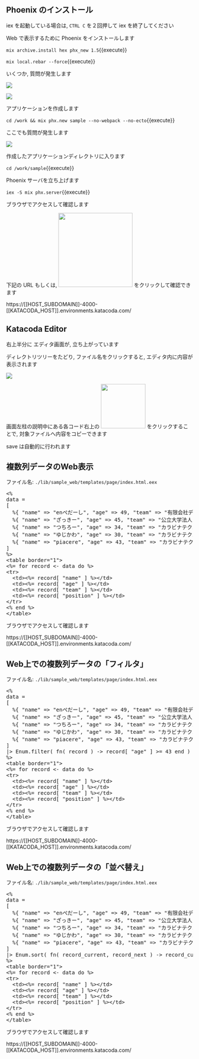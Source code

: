 ## Phoenix のインストール

iex を起動している場合は, `CTRL C` を２回押して iex を終了してください

Web で表示するために Phoenix をインストールします

`mix archive.install hex phx_new 1.5`{{execute}}

`mix local.rebar --force`{{execute}}

いくつか, 質問が発生します

![](https://i.gyazo.com/9dd4fafce9c5054485d18cc305350075.png)

![](https://i.gyazo.com/1eec6421152364fb86a74223a71f334c.png)

アプリケーションを作成します

`cd /work && mix phx.new sample --no-webpack --no-ecto`{{execute}}

ここでも質問が発生します

![](https://i.gyazo.com/22daa0b4361e27940bd7c8fa1bce4b00.png)

作成したアプリケーションディレクトリに入ります

`cd /work/sample`{{execute}}

Phoenix サーバを立ち上げます

`iex -S mix phx.server`{{execute}}

ブラウザでアクセスして確認します

下記の URL もしくは, <img src='https://i.gyazo.com/9259b8ce25ee92b5ae817bab8032a7c5.png' width=200px> をクリックして確認できます

https://[[HOST_SUBDOMAIN]]-4000-[[KATACODA_HOST]].environments.katacoda.com/

## Katacoda Editor

右上半分に エディタ画面が, 立ち上がっています

ディレクトリツリーをたどり, ファイル名をクリックすると, エディタ内に内容が表示されます

![](https://i.gyazo.com/f587cc8f79369d0096b14bd1e14921ee.png)

画面左柱の説明中にある各コード右上の <img src='https://i.gyazo.com/36732319491cd2b4ebeeb1a9ef0e0356.png' width=120px> をクリックすることで, 対象ファイルへ内容をコピーできます

save は自動的に行われます

## 複数列データのWeb表示

ファイル名: `./lib/sample_web/templates/page/index.html.eex`

<pre class="file" data-filename="/work/sample/lib/sample_web/templates/page/index.html.eex" data-target="replace">
&lt;%
data = 
[
  %{ "name" =&gt; "enぺだーし", "age" =&gt; 49, "team" =&gt; "有限会社デライトシステムズ", "position" =&gt; "代表取締役、性能探求者" }, 
  %{ "name" =&gt; "ざっきー", "age" =&gt; 45, "team" =&gt; "公立大学法人 北九州市立大学", "position" =&gt; "准教授、カーネルハッカー" }, 
  %{ "name" =&gt; "つちろー", "age" =&gt; 34, "team" =&gt; "カラビナテクノロジー株式会社", "position" =&gt; "リードエンジニア、アプリマイスター" }, 
  %{ "name" =&gt; "ゆじかわ", "age" =&gt; 30, "team" =&gt; "カラビナテクノロジー株式会社", "position" =&gt; "リードエンジニア、グロースハッカー" }, 
  %{ "name" =&gt; "piacere", "age" =&gt; 43, "team" =&gt; "カラビナテクノロジー株式会社", "position" =&gt; "CTO、福岡Elixirプログラマ、重力プログラマ、技術顧問" }
]
%&gt;
&lt;table border="1"&gt;
&lt;%= for record &lt;- data do %&gt;
&lt;tr&gt;
  &lt;td&gt;&lt;%= record[ "name" ] %&gt;&lt;/td&gt;
  &lt;td&gt;&lt;%= record[ "age" ] %&gt;&lt;/td&gt;
  &lt;td&gt;&lt;%= record[ "team" ] %&gt;&lt;/td&gt;
  &lt;td&gt;&lt;%= record[ "position" ] %&gt;&lt;/td&gt;
&lt;/tr&gt;
&lt;% end %&gt;
&lt;/table&gt;
</pre>

ブラウザでアクセスして確認します

https://[[HOST_SUBDOMAIN]]-4000-[[KATACODA_HOST]].environments.katacoda.com/

## Web上での複数列データの「フィルタ」

ファイル名: `./lib/sample_web/templates/page/index.html.eex`

<pre class="file" data-filename="/work/sample/lib/sample_web/templates/page/index.html.eex" data-target="replace">
&lt;%
data = 
[
  %{ "name" =&gt; "enぺだーし", "age" =&gt; 49, "team" =&gt; "有限会社デライトシステムズ", "position" =&gt; "代表取締役、性能探求者" }, 
  %{ "name" =&gt; "ざっきー", "age" =&gt; 45, "team" =&gt; "公立大学法人 北九州市立大学", "position" =&gt; "准教授、カーネルハッカー" }, 
  %{ "name" =&gt; "つちろー", "age" =&gt; 34, "team" =&gt; "カラビナテクノロジー株式会社", "position" =&gt; "リードエンジニア、アプリマイスター" }, 
  %{ "name" =&gt; "ゆじかわ", "age" =&gt; 30, "team" =&gt; "カラビナテクノロジー株式会社", "position" =&gt; "リードエンジニア、グロースハッカー" }, 
  %{ "name" =&gt; "piacere", "age" =&gt; 43, "team" =&gt; "カラビナテクノロジー株式会社", "position" =&gt; "CTO、福岡Elixirプログラマ、重力プログラマ、技術顧問" }
]
|&gt; Enum.filter( fn( record ) -&gt; record[ "age" ] &gt;= 43 end )
%&gt;
&lt;table border="1"&gt;
&lt;%= for record &lt;- data do %&gt;
&lt;tr&gt;
  &lt;td&gt;&lt;%= record[ "name" ] %&gt;&lt;/td&gt;
  &lt;td&gt;&lt;%= record[ "age" ] %&gt;&lt;/td&gt;
  &lt;td&gt;&lt;%= record[ "team" ] %&gt;&lt;/td&gt;
  &lt;td&gt;&lt;%= record[ "position" ] %&gt;&lt;/td&gt;
&lt;/tr&gt;
&lt;% end %&gt;
&lt;/table&gt;
</pre>

ブラウザでアクセスして確認します

https://[[HOST_SUBDOMAIN]]-4000-[[KATACODA_HOST]].environments.katacoda.com/

## Web上での複数列データの「並べ替え」

ファイル名: `./lib/sample_web/templates/page/index.html.eex`

<pre class="file" data-filename="/work/sample/lib/sample_web/templates/page/index.html.eex" data-target="replace">
&lt;%
data = 
[
  %{ "name" =&gt; "enぺだーし", "age" =&gt; 49, "team" =&gt; "有限会社デライトシステムズ", "position" =&gt; "代表取締役、性能探求者" }, 
  %{ "name" =&gt; "ざっきー", "age" =&gt; 45, "team" =&gt; "公立大学法人 北九州市立大学", "position" =&gt; "准教授、カーネルハッカー" }, 
  %{ "name" =&gt; "つちろー", "age" =&gt; 34, "team" =&gt; "カラビナテクノロジー株式会社", "position" =&gt; "リードエンジニア、アプリマイスター" }, 
  %{ "name" =&gt; "ゆじかわ", "age" =&gt; 30, "team" =&gt; "カラビナテクノロジー株式会社", "position" =&gt; "リードエンジニア、グロースハッカー" }, 
  %{ "name" =&gt; "piacere", "age" =&gt; 43, "team" =&gt; "カラビナテクノロジー株式会社", "position" =&gt; "CTO、福岡Elixirプログラマ、重力プログラマ、技術顧問" }
]
|&gt; Enum.sort( fn( record_current, record_next ) -&gt; record_current[ "age" ] < record_next[ "age" ] end )
%&gt;
&lt;table border="1"&gt;
&lt;%= for record &lt;- data do %&gt;
&lt;tr&gt;
  &lt;td&gt;&lt;%= record[ "name" ] %&gt;&lt;/td&gt;
  &lt;td&gt;&lt;%= record[ "age" ] %&gt;&lt;/td&gt;
  &lt;td&gt;&lt;%= record[ "team" ] %&gt;&lt;/td&gt;
  &lt;td&gt;&lt;%= record[ "position" ] %&gt;&lt;/td&gt;
&lt;/tr&gt;
&lt;% end %&gt;
&lt;/table&gt;
</pre>

ブラウザでアクセスして確認します

https://[[HOST_SUBDOMAIN]]-4000-[[KATACODA_HOST]].environments.katacoda.com/

